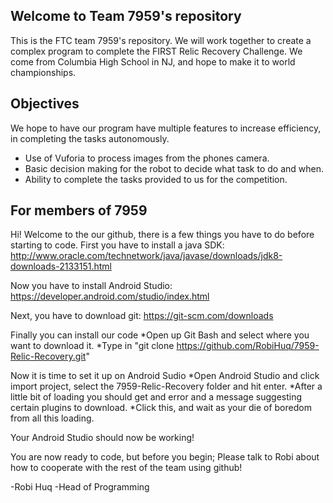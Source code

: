 ## Welcome to Team 7959's repository
This is the FTC team 7959's repository. We will work together to create a complex program to complete the FIRST Relic Recovery Challenge.
We come from Columbia High School in NJ, and hope to make it to world championships.

## Objectives
We hope to have our program have multiple features to increase efficiency, in completing the tasks autonomously.
* Use of Vuforia to process images from the phones camera.
* Basic decision making for the robot to decide what task to do and when.
* Ability to complete the tasks provided to us for the competition.

## For members of 7959
Hi! Welcome to the our github, there is a few things you have to do before starting to code.
First you have to install a java SDK: http://www.oracle.com/technetwork/java/javase/downloads/jdk8-downloads-2133151.html

Now you have to install Android Studio: https://developer.android.com/studio/index.html

Next, you have to download git: https://git-scm.com/downloads

Finally you can install our code
*Open up Git Bash and select where you want to download it.
*Type in "git clone https://github.com/RobiHuq/7959-Relic-Recovery.git"

Now it is time to set it up on Android Sudio
*Open Android Studio and click import project, select the 7959-Relic-Recovery folder and hit enter.
*After a little bit of loading you should get and error and a message suggesting certain plugins to download.
*Click this, and wait as your die of boredom from all this loading.

Your Android Studio should now be working!

You are now ready to code, but before you begin; Please talk to Robi about how to cooperate with the rest of the team using github!


-Robi Huq
-Head of Programming
